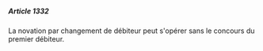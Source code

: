##### Article 1332

La novation par changement de débiteur peut s'opérer sans le concours du premier débiteur.


